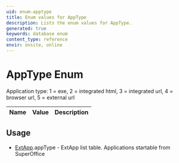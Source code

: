 ```yaml
---
uid: enum-apptype
title: Enum values for AppType
description: Lists the enum values for AppType.
generated: true
keywords: database enum
content_type: reference
envir: onsite, online
---
```


# AppType Enum

Application type: 1 = exe, 2 = integrated html, 3 = integrated url, 4 = browser url, 5 = external url

| Name | Value | Description |
|------|-------|-------------|

## Usage

* [ExtApp](../extapp.md).appType - ExtApp list table. Applications startable from SuperOffice
